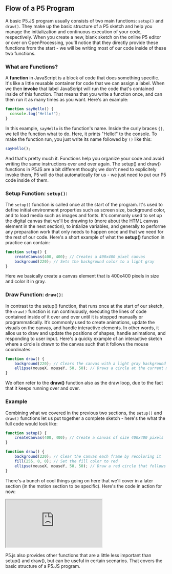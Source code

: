 ## Flow of a P5 Program

A basic P5.JS program usually consists of two main functions: `setup()` and `draw()`. They make up the basic structure of a P5 sketch and help you manage the initialization and continuous execution of your code, respectively. When you create a new, blank sketch on the online P5 editor or over on OpenProcessing, you'll notice that they directly provide these functions from the start - we will be writing most of our code inside of these two functions.


### What are Functions?

A **function** in JavaScript is a block of code that does something specific. It's like a little reusable container for code that we can assign a label. When we then **invoke** that label JavaScript will run the code that's contained inside of this function. That means that you write a function once, and can then run it as many times as you want. Here's an example:

```javascript
function sayHello() {
  console.log("Hello!");
}
```

In this example, `sayHello` is the function's name. Inside the curly braces `{}`, we tell the function what to do. Here, it prints "Hello!" to the console. To make the function run, you just write its name followed by `()` like this:

```javascript
sayHello();
```

And that's pretty much it. Functions help you organize your code and avoid writing the same instructions over and over again. The setup() and draw() functions in P5JS are a bit different though; we don't need to explicitely invoke them, P5 will do that automatically for us - we just need to put our P5 code inside of them.

### Setup Function: `setup()`:

The `setup()` function is called once at the start of the program. It's used to define initial environment properties such as screen size, background color, and to load media such as images and fonts. It's commonly used to set up the digital canvas that we'll be drawing to (more about the HTML canvas element in the next section), to intialize variables, and generally to performe any preparation work that only needs to happen once and that we need for the rest of our code. Here's a short example of what the **setup()** function in practice can contain:

```javascript
function setup() {
    createCanvas(400, 400); // Creates a 400x400 pixel canvas
    background(220); // Sets the background color to a light gray
}
```

Here we basically create a canvas element that is 400x400 pixels in size and color it in gray.

### Draw Function: `draw()`:

In contrast to the setup() function, that runs once at the start of our sketch, the `draw()` function is run continuously, executing the lines of code contained inside of it over and over until it is stopped manually or programmatically. It’s commonly used to create animations, update the visuals on the canvas, and handle interactive elements. In other words, it allos us to draw and update the positions of shapes, handle animations, and responding to user input. Here's a quicky example of an interactive sketch where a circle is drawn to the canvas such that it follows the mouse coordinates:

```javascript
function draw() {
    background(220); // Clears the canvas with a light gray background
    ellipse(mouseX, mouseY, 50, 50); // Draws a circle at the current mouse position
}
```

We often refer to the **draw()** function also as the draw loop, due to the fact that it keeps running over and over.

### Example

Combining what we covered in the previous two sections, the `setup()` and `draw()` functions let us put together a complete sketch - here's the what the full code would look like:

```javascript
function setup() {
    createCanvas(400, 400); // Create a canvas of size 400x400 pixels
}

function draw() {
    background(220); // Clear the canvas each frame by recoloring it
    fill(255, 0, 0); // Set the fill color to red
    ellipse(mouseX, mouseY, 50, 50); // Draw a red circle that follows the mouse
}
```

There's a bunch of cool things going on here that we'll cover in a later section (in the motion section to be specific). Here's the code in action for now:

<iframe src="https://editor.p5js.org/AhmadMoussa/full/NQTG0PUNo"></iframe>

P5.js also provides other functions that are a little less important than setup() and draw(), but can be useful in certain scenarios. That covers the basic structure of a P5.JS program.
